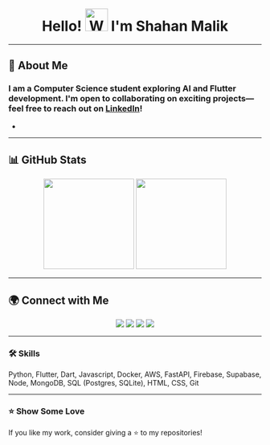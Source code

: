 <h1 align="center">Hello! <img src="https://raw.githubusercontent.com/nixin72/nixin72/master/wave.gif" alt="Waving hand animated gif" height="45" width="45" /> I'm Shahan Malik</h1>



---

## 🚀 About Me
### I am a Computer Science student exploring AI and Flutter development. I'm open to collaborating on exciting projects—feel free to reach out on [LinkedIn](https://www.linkedin.com/in/shahan-malik-8ba6b5253)!
- 
---

## 📊 GitHub Stats
<p align="center">
  <img src="https://github-readme-stats-sigma-five.vercel.app/api?username=HarshAndroid&show_icons=true&theme=vue&count_private=true" height="180" />
  <img src="https://github-readme-stats-sigma-five.vercel.app/api/top-langs/?username=HarshAndroid&hide=TeX,OpenEdge%20ABL&layout=compact&show_icons=true&count_private=true" height="180" />
</p>

---

## 🌍 Connect with Me  
<p align="center">
  <a href="https://github.com/ShahanMalik"><img src="https://img.shields.io/badge/GitHub-%23181717.svg?style=for-the-badge&logo=github&logoColor=white"></a>
  <a href="[https://linkedin.com/in/yourlinkedin](https://www.linkedin.com/in/shahan-malik-8ba6b5253)"><img src="https://img.shields.io/badge/LinkedIn-%230A66C2.svg?style=for-the-badge&logo=linkedin&logoColor=white"></a>
  <a href="mailto:shahanmalikkhan@gmail.com"><img src="https://img.shields.io/badge/Email-%23D14836.svg?style=for-the-badge&logo=gmail&logoColor=white"></a>
  <a href="https://twitter.com"><img src="https://img.shields.io/badge/Twitter-%231DA1F2.svg?style=for-the-badge&logo=twitter&logoColor=white"></a>
</p>

---
### 🛠 Skills 
Python, Flutter, Dart, Javascript, Docker, AWS, FastAPI, Firebase, Supabase, Node, MongoDB, SQL (Postgres, SQLite), HTML, CSS, Git

---

### ⭐ Show Some Love  
If you like my work, consider giving a ⭐ to my repositories!

